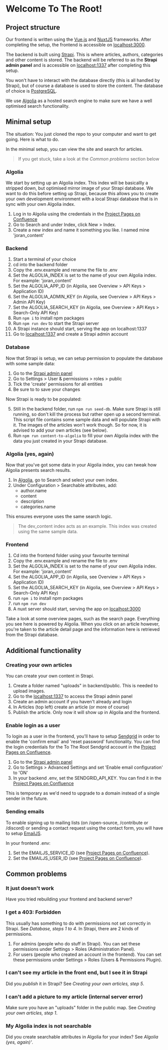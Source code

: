 # Welcome To The Root!

## Project structure

Our frontend is written using the [Vue.js](https://vuejs.org) and [NuxtJS](https://nuxtjs.org) frameworks. After completing the setup, the frontend is accessible on [localhost:3000](http://localhost:3000). 

The backend is built using [Strapi](https://strapi.io). This is where articles, authors, categories and other content is stored. The backend will be referred to as the **Strapi admin panel** and is accessible on [localhost:1337](http://localhost:1337/admin/) after completing this setup.

You won't have to interact with the database directly (this is all handled by Strapi), but of course a database is used to store the content. The database of choice is [PostgreSQL](https://www.postgresql.org).

We use [Algolia](https://www.algolia.com) as a hosted search engine to make sure we have a well optimised search functionality. 

## Minimal setup

The situation: You just cloned the repo to your computer and want to get going. Here is what to do.

In the minimal setup, you can view the site and search for articles.

> If you get stuck, take a look at the _Common problems_ section below

### Algolia

We start by setting up an Algolia index. This index will be basicallly a stripped down, but optimised mirror image of your Strapi database. We want to do this before setting up Strapi, because this allows you to create your own development environment with a local Strapi database that is in sync with your own Algolia index.

1. Log in to Algolia using the credentials in the [Project Pages on Confluence](https://one-community.atlassian.net/wiki/spaces/OC/pages/262146/Accounts)
2. Go to Search and under Index, click New > Index.
3. Create a new index and name it something you like. I named mine 'joran_content'

### Backend

1. Start a terminal of your choice
2. cd into the backend folder
3. Copy the .env.example and rename the file to .env
4. Set the ALGOLIA_INDEX is set to the name of your own Algolia index. For example: 'joran_content'
5. Set the ALGOLIA_APP_ID (in Algolia, see Overview > API Keys > Application ID) 
5. Set the ALGOLIA_ADMIN_KEY (in Algolia, see Overview > API Keys > Admin API Key) 
5. Set the ALGOLIA_SEARCH_KEY (in Algolia, see Overview > API Keys > Search-Only API Key) 
5. Run `npm i` to install npm packages
6. Run `npm run dev` to start the Strapi server
7. A Strapi instance should start, serving the app on localhost:1337
8. Go to [localhost:1337](http://localhost:1337) and create a Strapi admin account

### Database

Now that Strapi is setup, we can setup permission to populate the database with some sample data:

1. Go to the [Strapi admin panel](http://localhost:1337/admin/) 
2. Go to Settings > User & permissions > roles > public 
3. Tick the 'create' permissions for all entities
4. Be sure to to save your changes

Now Strapi is ready to be populated: 

5. Still in the backend folder, run `npm run seed-db`. Make sure Strapi is still running, so don't kill the process but rather open up a second terminal. This script file contains some sample data and will populate Strapi with it. The images of the articles won't work though. So for now, it is advised to add your own articles (see below).
6. Run `npm run content-to-algolia` to fill your own Algolia index with the data you just created in your Strapi database. 

### Algolia (yes, again)

Now that you've got some data in your Algolia index, you can tweak how Algolia presents search results.

1. In [Algolia](https://www.algolia.com), go to Search and select your own index.
2. Under Configuration > Searchable attributes, add: 
    - author.name
    - content
    - description
    - categories.name

This ensures everyone uses the same search logic. 

> The dev_content index acts as an example. This index was created using the same sample data.

### Frontend

1. Cd into the frontend folder using your favourite terminal
2. Copy the .env.example and rename the file to .env
3. Set the ALGOLIA_INDEX is set to the name of your own Algolia index. For example: 'joran_content'
4. Set the ALGOLIA_APP_ID (in Algolia, see Overview > API Keys > Application ID) 
5. Set the ALGOLIA_SEARCH_KEY (in Algolia, see Overview > API Keys > Search-Only API Key) 
6. run `npm i` to install npm packages
7. run `npm run dev`
8. A nuxt server should start, serving the app on [localhost:3000](http://localhost:3000)

Take a look at some overview pages, such as the search page. Everything you see here is powered by Algolia. When you click on an article however, you're taken to the article detail page and the information here is retrieved from the Strapi database.

## Additional functionality

### Creating your own articles

You can create your own content in Strapi.

1. Create a folder named "uploads" in backend/public. This is needed to upload images.
2. Go to the [localhost:1337](http://localhost:1337) to access the Strapi admin panel
3. Create an admin account if you haven't already and login
4. In Articles (top left) create an article (or more of course)
5. Publish the article. Only now it will show up in Algolia and the frontend.

### Enable login as a user

To login as a user in the frontend, you'll have to setup [Sendgrid](https://sendgrid.com) in order to enable the 'confirm email' and 'reset password' functionality. You can find the login credentials for the To The Root Sendgrid account in the [Project Pages on Confluence](https://one-community.atlassian.net/wiki/spaces/OC/pages/262146/Accounts).

1. Go to the [Strapi admin panel](http://localhost:1337/admin/)
2. Go to Settings > Advanced Settings and set 'Enable email configuration' to 'ON'
3. In your backend .env, set the SENDGRID_API_KEY. You can find it in the [Project Pages on Confluence](https://one-community.atlassian.net/wiki/spaces/OC/pages/53215239/.env+variables)

This is temporary as we'd need to upgrade to a domain instead of a single sender in the future.

### Sending emails

To enable signing up to mailing lists (on /open-source, /contribute or /discord) or sending a contact request using the contact form, you will have to setup [EmailJS](https://www.emailjs.com).

In your frontend .env:
1. Set the EMAILJS_SERVICE_ID (see [Project Pages on Confluence](https://one-community.atlassian.net/wiki/spaces/OC/pages/53215239/.env+variables)).
2. Set the EMAILJS_USER_ID (see [Project Pages on Confluence](https://one-community.atlassian.net/wiki/spaces/OC/pages/53215239/.env+variables)).

## Common problems

### It just doesn't work

Have you tried rebuilding your frontend and backend server?

### I get a 403: Forbidden

This usually has something to do with permissions not set correctly in Strapi. See _Database, steps 1 to 4_. In Strapi, there are 2 kinds of permissions. 

1. For admins (people who do stuff in Strapi). You can set these permissions under Settings > Roles (Administration Panel).
2. For users (people who created an account in the frontend). You can set these permissions under Settings > Roles (Users & Permissions Plugin).

### I can't see my article in the front end, but I see it in Strapi

Did you _publish_ it in Strapi? See _Creating your own articles, step 5_.

### I can't add a picture to my article (internal server error)

Make sure you have an "uploads" folder in the public map. See _Creating your own articles, step 1_.

### My Algolia index is not searchable

Did you create searchable attributes in Algolia for your index? See _Algolia (yes, again)'_.